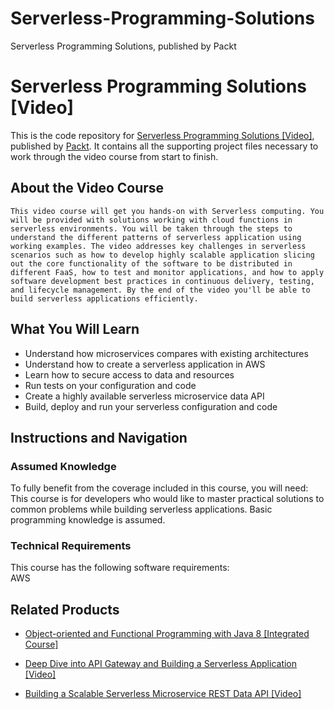 # Serverless-Programming-Solutions
Serverless Programming Solutions, published by Packt
# Serverless Programming Solutions [Video]
This is the code repository for [Serverless Programming Solutions [Video]](https://www.packtpub.com/application-development/serverless-programming-solutions-video?utm_source=github&utm_medium=repository&utm_campaign=9781788622325), published by [Packt](https://www.packtpub.com/?utm_source=github). It contains all the supporting project files necessary to work through the video course from start to finish.
## About the Video Course
	This video course will get you hands-on with Serverless computing. You will be provided with solutions working with cloud functions in serverless environments. You will be taken through the steps to understand the different patterns of serverless application using working examples. The video addresses key challenges in serverless scenarios such as how to develop highly scalable application slicing out the core functionality of the software to be distributed in different FaaS, how to test and monitor applications, and how to apply software development best practices in continuous delivery, testing, and lifecycle management. By the end of the video you'll be able to build serverless applications efficiently.

<H2>What You Will Learn</H2>
<DIV class=book-info-will-learn-text>
<UL>
<LI>Understand how microservices compares with existing architectures 
<LI>Understand how to create a serverless application in AWS 
<LI>Learn how to secure access to data and resources&nbsp; 
<LI>Run tests on your configuration and code 
<LI>Create a highly available serverless microservice data API 
<LI>Build, deploy and run your serverless configuration and code </LI></UL></DIV>

## Instructions and Navigation
### Assumed Knowledge
To fully benefit from the coverage included in this course, you will need:<br/>
This course is for developers who would like to master practical solutions to common problems while building serverless applications. Basic programming knowledge is assumed.
### Technical Requirements
This course has the following software requirements:<br/>
AWS

## Related Products
* [Object-oriented and Functional Programming with Java 8 [Integrated Course]](https://www.packtpub.com/application-development/object-oriented-and-functional-programming-java-8-integrated-course?utm_source=github&utm_medium=repository&utm_campaign=9781788294027)

* [Deep Dive into API Gateway and Building a Serverless Application [Video]](https://www.packtpub.com/virtualization-and-cloud/deep-dive-api-gateway-and-building-serverless-application-video?utm_source=github&utm_medium=repository&utm_campaign=9781788835374)

* [Building a Scalable Serverless Microservice REST Data API [Video]](https://www.packtpub.com/application-development/building-scalable-serverless-microservice-rest-data-api-video?utm_source=github&utm_medium=repository&utm_campaign=9781788622318)

